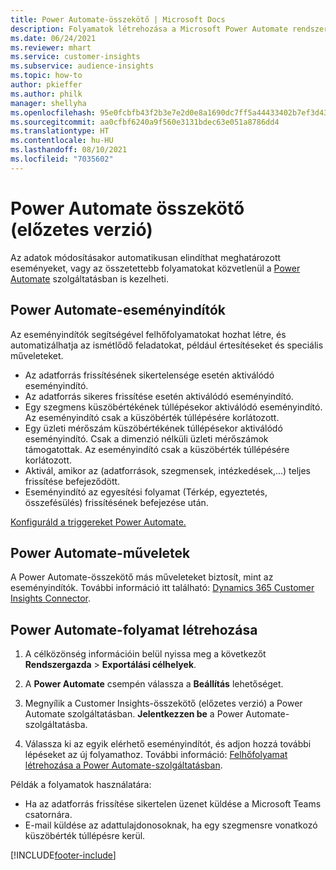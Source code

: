 ```yaml
---
title: Power Automate-összekötő | Microsoft Docs
description: Folyamatok létrehozása a Microsoft Power Automate rendszerben a Dynamics 365 Customer Insights szolgáltatásból.
ms.date: 06/24/2021
ms.reviewer: mhart
ms.service: customer-insights
ms.subservice: audience-insights
ms.topic: how-to
author: pkieffer
ms.author: philk
manager: shellyha
ms.openlocfilehash: 95e0fcbfb43f2b3e7e2d0e8a1690dc7ff5a44433402b7ef3d437710eb0efff15
ms.sourcegitcommit: aa0cfbf6240a9f560e3131bdec63e051a8786dd4
ms.translationtype: HT
ms.contentlocale: hu-HU
ms.lasthandoff: 08/10/2021
ms.locfileid: "7035602"
---
```

# <a name="power-automate-connector-preview"></a>Power Automate összekötő (előzetes verzió)

Az adatok módosításakor automatikusan elindíthat meghatározott eseményeket, vagy az összetettebb folyamatokat közvetlenül a [Power Automate](https://flow.microsoft.com/) szolgáltatásban is kezelheti.

## <a name="power-automate-triggers"></a>Power Automate-eseményindítók

Az eseményindítók segítségével felhőfolyamatokat hozhat létre, és automatizálhatja az ismétlődő feladatokat, például értesítéseket és speciális műveleteket. 

- Az adatforrás frissítésének sikertelensége esetén aktiválódó eseményindító. 
- Az adatforrás sikeres frissítése esetén aktiválódó eseményindító.
- Egy szegmens küszöbértékének túllépésekor aktiválódó eseményindító. Az eseményindító csak a küszöbérték túllépésére korlátozott.
- Egy üzleti mérőszám küszöbértékének túllépésekor aktiválódó eseményindító. Csak a dimenzió nélküli üzleti mérőszámok támogatottak. Az eseményindító csak a küszöbérték túllépésére korlátozott.
- Aktivál, amikor az (adatforrások, szegmensek, intézkedések,...) teljes frissítése befejeződött.
- Eseményindító az egyesítési folyamat (Térkép, egyeztetés, összefésülés) frissítésének befejezése után.

[Konfiguráld a triggereket Power Automate.](https://flow.microsoft.com/connectors/shared_customerinsights/dynamics-365-customer-insights-connector/)

## <a name="power-automate-actions"></a>Power Automate-műveletek

A Power Automate-összekötő más műveleteket biztosít, mint az eseményindítók. További információ itt található: [Dynamics 365 Customer Insights Connector](/connectors/customerinsights/).

## <a name="create-a-power-automate-flow"></a>Power Automate-folyamat létrehozása

1. A célközönség információin belül nyissa meg a következőt **Rendszergazda** > **Exportálási célhelyek**.

1. A **Power Automate** csempén válassza a **Beállítás** lehetőséget.

1. Megnyílik a Customer Insights-összekötő (előzetes verzió) a Power Automate szolgáltatásban. **Jelentkezzen be** a Power Automate-szolgáltatásba.

1. Válassza ki az egyik elérhető eseményindítót, és adjon hozzá további lépéseket az új folyamathoz. További információ: [Felhőfolyamat létrehozása a Power Automate-szolgáltatásban](/power-automate/get-started-logic-flow).

Példák a folyamatok használatára: 
- Ha az adatforrás frissítése sikertelen üzenet küldése a Microsoft Teams csatornára. 
- E-mail küldése az adattulajdonosoknak, ha egy szegmensre vonatkozó küszöbérték túllépésre kerül.



[!INCLUDE[footer-include](../includes/footer-banner.md)]
